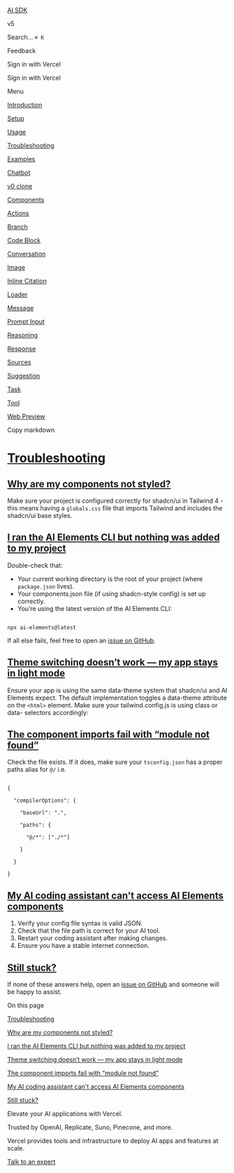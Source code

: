 [AI SDK](https://ai-sdk.dev/)

v5

Search…
`⌘ K`

Feedback

Sign in with Vercel

Sign in with Vercel

Menu

[Introduction](https://ai-sdk.dev/elements/overview)

[Setup](https://ai-sdk.dev/elements/overview/setup)

[Usage](https://ai-sdk.dev/elements/overview/usage)

[Troubleshooting](https://ai-sdk.dev/elements/overview/troubleshooting)

[Examples](https://ai-sdk.dev/elements/examples)

[Chatbot](https://ai-sdk.dev/elements/examples/chatbot)

[v0 clone](https://ai-sdk.dev/elements/examples/v0)

[Components](https://ai-sdk.dev/elements/components)

[Actions](https://ai-sdk.dev/elements/components/actions)

[Branch](https://ai-sdk.dev/elements/components/branch)

[Code Block](https://ai-sdk.dev/elements/components/code-block)

[Conversation](https://ai-sdk.dev/elements/components/conversation)

[Image](https://ai-sdk.dev/elements/components/image)

[Inline Citation](https://ai-sdk.dev/elements/components/inline-citation)

[Loader](https://ai-sdk.dev/elements/components/loader)

[Message](https://ai-sdk.dev/elements/components/message)

[Prompt Input](https://ai-sdk.dev/elements/components/prompt-input)

[Reasoning](https://ai-sdk.dev/elements/components/reasoning)

[Response](https://ai-sdk.dev/elements/components/response)

[Sources](https://ai-sdk.dev/elements/components/sources)

[Suggestion](https://ai-sdk.dev/elements/components/suggestion)

[Task](https://ai-sdk.dev/elements/components/task)

[Tool](https://ai-sdk.dev/elements/components/tool)

[Web Preview](https://ai-sdk.dev/elements/components/web-preview)

Copy markdown

# [Troubleshooting](https://ai-sdk.dev/elements/overview/troubleshooting\#troubleshooting)

## [Why are my components not styled?](https://ai-sdk.dev/elements/overview/troubleshooting\#why-are-my-components-not-styled)

Make sure your project is configured correctly for shadcn/ui in Tailwind 4 - this means having a `globals.css` file that imports Tailwind and includes the shadcn/ui base styles.

## [I ran the AI Elements CLI but nothing was added to my project](https://ai-sdk.dev/elements/overview/troubleshooting\#i-ran-the-ai-elements-cli-but-nothing-was-added-to-my-project)

Double-check that:

- Your current working directory is the root of your project (where `package.json` lives).
- Your components.json file (if using shadcn-style config) is set up correctly.
- You’re using the latest version of the AI Elements CLI:

```code-block_code__yIKW2

npx ai-elements@latest
```

If all else fails, feel free to open an [issue on GitHub](https://github.com/vercel/ai/issues).

## [Theme switching doesn’t work — my app stays in light mode](https://ai-sdk.dev/elements/overview/troubleshooting\#theme-switching-doesnt-work--my-app-stays-in-light-mode)

Ensure your app is using the same data-theme system that shadcn/ui and AI Elements expect. The default implementation toggles a data-theme attribute on the `<html>` element. Make sure your tailwind.config.js is using class or data- selectors accordingly:

## [The component imports fail with “module not found”](https://ai-sdk.dev/elements/overview/troubleshooting\#the-component-imports-fail-with-module-not-found)

Check the file exists. If it does, make sure your `tsconfig.json` has a proper paths alias for `@/` i.e.

```code-block_code__yIKW2

{

  "compilerOptions": {

    "baseUrl": ".",

    "paths": {

      "@/*": ["./*"]

    }

  }

}
```

## [My AI coding assistant can't access AI Elements components](https://ai-sdk.dev/elements/overview/troubleshooting\#my-ai-coding-assistant-cant-access-ai-elements-components)

1. Verify your config file syntax is valid JSON.
2. Check that the file path is correct for your AI tool.
3. Restart your coding assistant after making changes.
4. Ensure you have a stable internet connection.

## [Still stuck?](https://ai-sdk.dev/elements/overview/troubleshooting\#still-stuck)

If none of these answers help, open an [issue on GitHub](https://github.com/vercel/ai/issues) and someone will be happy to assist.

On this page

[Troubleshooting](https://ai-sdk.dev/elements/overview/troubleshooting#troubleshooting)

[Why are my components not styled?](https://ai-sdk.dev/elements/overview/troubleshooting#why-are-my-components-not-styled)

[I ran the AI Elements CLI but nothing was added to my project](https://ai-sdk.dev/elements/overview/troubleshooting#i-ran-the-ai-elements-cli-but-nothing-was-added-to-my-project)

[Theme switching doesn’t work — my app stays in light mode](https://ai-sdk.dev/elements/overview/troubleshooting#theme-switching-doesnt-work--my-app-stays-in-light-mode)

[The component imports fail with “module not found”](https://ai-sdk.dev/elements/overview/troubleshooting#the-component-imports-fail-with-module-not-found)

[My AI coding assistant can't access AI Elements components](https://ai-sdk.dev/elements/overview/troubleshooting#my-ai-coding-assistant-cant-access-ai-elements-components)

[Still stuck?](https://ai-sdk.dev/elements/overview/troubleshooting#still-stuck)

Elevate your AI applications with Vercel.

Trusted by OpenAI, Replicate, Suno, Pinecone, and more.

Vercel provides tools and infrastructure to deploy AI apps and features at scale.

[Talk to an expert](https://vercel.com/contact/sales?utm_source=ai_sdk&utm_medium=web&utm_campaign=contact_sales_cta&utm_content=talk_to_an_expert_sdk_docs)